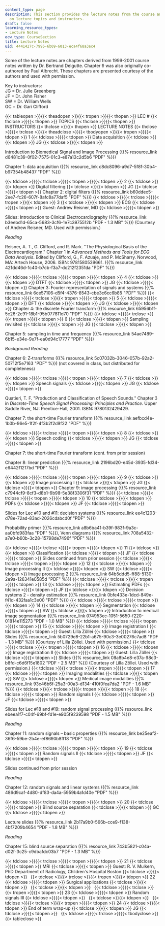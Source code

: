 ```yaml
---
content_type: page
description: This section provides the lecture notes from the course and information
  on lecture topics and instructors.
draft: false
learning_resource_types:
- Lecture Notes
ocw_type: CourseSection
title: Lecture Notes
uid: 4441427c-7995-6b09-6013-eca4f68a3ec4
---
```

Some of the lecture notes are chapters derived from 1999-2001 course notes written by Dr. Bertrand Delgutte. Chapter 9 was also originally co-authored by Paul Albrecht. These chapters are presented courtesy of the authors and used with permission.

Key to instructors:   
JG = Dr. Julie Greenberg   
JF = Dr. John Fisher   
SW = Dr. William Wells   
GC = Dr. Gari Clifford

{{< tableopen >}}{{< theadopen >}}{{< tropen >}}{{< thopen >}}
LEC #
{{< thclose >}}{{< thopen >}}
TOPICS
{{< thclose >}}{{< thopen >}}
INSTRUCTORS
{{< thclose >}}{{< thopen >}}
LECTURE NOTES
{{< thclose >}}{{< trclose >}}{{< theadclose >}}{{< tbodyopen >}}{{< tropen >}}{{< tdopen >}}
1
{{< tdclose >}}{{< tdopen >}}
Data acquisition
{{< tdclose >}}{{< tdopen >}}
JG
{{< tdclose >}}{{< tdopen >}}

Introduction to Biomedical Signal and Image Processing ({{% resource_link d6481c39-0f02-7575-01c3-e87a13c2d5b6 "PDF" %}})

Chapter 1: data acquisition ({{% resource_link c8dc8096-a9d7-5f8f-30b4-b97354b48437 "PDF" %}})

{{< tdclose >}}{{< trclose >}}{{< tropen >}}{{< tdopen >}}
2
{{< tdclose >}}{{< tdopen >}}
Digital filtering
{{< tdclose >}}{{< tdopen >}}
JG
{{< tdclose >}}{{< tdopen >}}
Chapter 2: digital filters ({{% resource_link b60ddec5-2ee7-fc26-607f-8afc8a77daf5 "PDF" %}})
{{< tdclose >}}{{< trclose >}}{{< tropen >}}{{< tdopen >}}
3
{{< tdclose >}}{{< tdopen >}}
ECG
{{< tdclose >}}{{< tdopen >}}
Guest: Andrew Reisner, MD
{{< tdclose >}}{{< tdopen >}}

Slides: Introduction to Clinical Electrocardiography ({{% resource_link b3eebd1d-65ca-5683-3cf6-1e7c3975512b "PDF - 1.3 MB" %}}) (Courtesy of Andrew Reisner, MD. Used with permission.)

_Reading_

Reisner, A. T., G. Clifford, and R. Mark. "The Physiological Basis of the Electrocardiogram." Chapter 1 in _Advanced Methods and Tools for ECG Data Analysis_. Edited by Clifford, G., F. Azuaje, and P. McSharry. Norwood, MA: Artech House, 2006. ISBN: 9781580539661. ({{% resource_link 421dd46d-1c40-b7cb-f3a7-dc212f2351da "PDF" %}})

{{< tdclose >}}{{< trclose >}}{{< tropen >}}{{< tdopen >}}
4
{{< tdclose >}}{{< tdopen >}}
DTFT
{{< tdclose >}}{{< tdopen >}}
JG
{{< tdclose >}}{{< tdopen >}}
Chapter 3: Fourier representation of signals and systems ({{% resource_link 6ce57106-d5f4-4376-8543-cbe3c6cc6b85 "PDF" %}})
{{< tdclose >}}{{< trclose >}}{{< tropen >}}{{< tdopen >}}
5
{{< tdclose >}}{{< tdopen >}}
DFT
{{< tdclose >}}{{< tdopen >}}
JG
{{< tdclose >}}{{< tdopen >}}
Chapter 4: the discrete Fourier transform ({{% resource_link 65956b1f-5c26-2e91-18b1-95b077811d70 "PDF" %}})
{{< tdclose >}}{{< trclose >}}{{< tropen >}}{{< tdopen >}}
6
{{< tdclose >}}{{< tdopen >}}
Sampling revisited
{{< tdclose >}}{{< tdopen >}}
JG
{{< tdclose >}}{{< tdopen >}}

Chapter 5: sampling in time and frequency ({{% resource_link 54ae7489-6b15-e34e-9e7f-ea0d94c17777 "PDF" %}})

_Background Reading_

Chapter 6: Z-transforms ({{% resource_link 5c07032b-3046-057b-92a2-50712f5e7163 "PDF" %}}) (not covered in class, but distributed for completeness)

{{< tdclose >}}{{< trclose >}}{{< tropen >}}{{< tdopen >}}
7
{{< tdclose >}}{{< tdopen >}}
Speech signals
{{< tdclose >}}{{< tdopen >}}
JG
{{< tdclose >}}{{< tdopen >}}

Quatieri, T. F. "Production and Classification of Speech Sounds." Chapter 3 in _Discrete-Time Speech Signal Processing: Principles and Practice_. Upper Saddle River, NJ: Prentice-Hall, 2001. ISBN: 9780132429429.

Chapter 7: the short-time Fourier transform ({{% resource_link aefbcd4e-1b0b-96e5-1f2f-4f3b2f2d9f22 "PDF" %}})

{{< tdclose >}}{{< trclose >}}{{< tropen >}}{{< tdopen >}}
8
{{< tdclose >}}{{< tdopen >}}
Speech coding
{{< tdclose >}}{{< tdopen >}}
JG
{{< tdclose >}}{{< tdopen >}}

Chapter 7: the short-time Fourier transform (cont. from prior session)

Chapter 8: linear prediction ({{% resource_link 2196bd20-e45d-3935-fd34-e6442f1217bd "PDF" %}})

{{< tdclose >}}{{< trclose >}}{{< tropen >}}{{< tdopen >}}
9
{{< tdclose >}}{{< tdopen >}}
Image processing I
{{< tdclose >}}{{< tdopen >}}
JG
{{< tdclose >}}{{< tdopen >}}
Chapter 9: image processing ({{% resource_link c7944cf9-8cf3-d8b1-9b98-5e38f3306f31 "PDF" %}})
{{< tdclose >}}{{< trclose >}}{{< tropen >}}{{< tdopen >}}
10
{{< tdclose >}}{{< tdopen >}}
PDFs
{{< tdclose >}}{{< tdopen >}}
JF
{{< tdclose >}}{{< tdopen >}}

Slides for Lec #10 and #11: decision systems ({{% resource_link ee4c1203-d78e-72ad-83ad-2026cdabcd0f "PDF" %}})

Probability primer ({{% resource_link a8b6ba41-b39f-983f-9a3c-aa0bfd983faa "PDF" %}}), Venn diagrams ({{% resource_link 708a5432-a7e0-b60b-3c28-15798de7496f "PDF" %}})

{{< tdclose >}}{{< trclose >}}{{< tropen >}}{{< tdopen >}}
11
{{< tdclose >}}{{< tdopen >}}
Classification
{{< tdclose >}}{{< tdopen >}}
JF
{{< tdclose >}}{{< tdopen >}}
Slides continued from prior session
{{< tdclose >}}{{< trclose >}}{{< tropen >}}{{< tdopen >}}
12
{{< tdclose >}}{{< tdopen >}}
Image processing II
{{< tdclose >}}{{< tdopen >}}
SW
{{< tdclose >}}{{< tdopen >}}
Image processing 2 ({{% resource_link 64b5ddd5-ff88-5130-2e9a-126341e0585d "PDF" %}})
{{< tdclose >}}{{< trclose >}}{{< tropen >}}{{< tdopen >}}
13
{{< tdclose >}}{{< tdopen >}}
Estimating PDFs
{{< tdclose >}}{{< tdopen >}}
JF
{{< tdclose >}}{{< tdopen >}}
Decision systems 2 - density estimation ({{% resource_link 0bfe433e-1dcd-849e-f41d-432faa1c3e00 "PDF" %}})
{{< tdclose >}}{{< trclose >}}{{< tropen >}}{{< tdopen >}}
14
{{< tdclose >}}{{< tdopen >}}
Segmentation
{{< tdclose >}}{{< tdopen >}}
SW
{{< tdclose >}}{{< tdopen >}}
Introduction to medical image segmentation ({{% resource_link 074953ec-1051-5650-f220-01814e115273 "PDF - 1.0 MB" %}})
{{< tdclose >}}{{< trclose >}}{{< tropen >}}{{< tdopen >}}
15
{{< tdclose >}}{{< tdopen >}}
Image registration I
{{< tdclose >}}{{< tdopen >}}
Guest: Lilla Zöllei
{{< tdclose >}}{{< tdopen >}}
Slides ({{% resource_link 5b0729e8-22b1-a675-90c3-3e00276c7ad8 "PDF - 1.3 MB" %}}) (Courtesy of Lilla Zöllei. Used with permission.)
{{< tdclose >}}{{< trclose >}}{{< tropen >}}{{< tdopen >}}
16
{{< tdclose >}}{{< tdopen >}}
Image registration II
{{< tdclose >}}{{< tdopen >}}
Guest: Lilla Zöllei
{{< tdclose >}}{{< tdopen >}}
Slides ({{% resource_link 08a8b4e8-e37a-98c3-b8fd-c6d6f15e1802 "PDF - 2.5 MB" %}}) (Courtesy of Lilla Zöllei. Used with permission.)
{{< tdclose >}}{{< trclose >}}{{< tropen >}}{{< tdopen >}}
17
{{< tdclose >}}{{< tdopen >}}
Imaging modalities
{{< tdclose >}}{{< tdopen >}}
SW
{{< tdclose >}}{{< tdopen >}}
Medical image modalities ({{% resource_link 93c46b6f-25a3-00a3-d134-410f0fea7da2 "PDF - 1.6 MB" %}})
{{< tdclose >}}{{< trclose >}}{{< tropen >}}{{< tdopen >}}
18
{{< tdclose >}}{{< tdopen >}}
Random signals I
{{< tdclose >}}{{< tdopen >}}
JF
{{< tdclose >}}{{< tdopen >}}

Slides for Lec #18 and #19: random signal processing ({{% resource_link ebeea1f7-c04f-69bf-fd1e-e905f9239598 "PDF - 1.5 MB" %}})

_Reading_

Chapter 11: random signals – basic properties ({{% resource_link be25eaf2-36f6-59be-2b4e-ef8690b8ff18 "PDF" %}})

{{< tdclose >}}{{< trclose >}}{{< tropen >}}{{< tdopen >}}
19
{{< tdclose >}}{{< tdopen >}}
Random signals II
{{< tdclose >}}{{< tdopen >}}
JF
{{< tdclose >}}{{< tdopen >}}

Slides continued from prior session

_Reading_

Chapter 12: random signals and linear systems ({{% resource_link 486d9caf-4d80-df83-da4a-5959b4a1d40e "PDF" %}})

{{< tdclose >}}{{< trclose >}}{{< tropen >}}{{< tdopen >}}
20
{{< tdclose >}}{{< tdopen >}}
Blind source separation
{{< tdclose >}}{{< tdopen >}}
GC
{{< tdclose >}}{{< tdopen >}}

Lecture slides ({{% resource_link 2b17a9b0-566b-cce9-f138-4bf7209b4654 "PDF - 1.8 MB" %}})

_Reading_

Chapter 15: blind source separation ({{% resource_link 743b5821-c04a-d02f-3c25-c9dbafdc03b7 "PDF - 1.3 MB" %}})

{{< tdclose >}}{{< trclose >}}{{< tropen >}}{{< tdopen >}}
21
{{< tdclose >}}{{< tdopen >}}
MRI
{{< tdclose >}}{{< tdopen >}}
Guest: R. V. Mulkern, PhD Department of Radiology, Children's Hospital Boston
{{< tdclose >}}{{< tdopen >}}
 
{{< tdclose >}}{{< trclose >}}{{< tropen >}}{{< tdopen >}}
22
{{< tdclose >}}{{< tdopen >}}
Surgical applications
{{< tdclose >}}{{< tdopen >}}
 
{{< tdclose >}}{{< tdopen >}}
 
{{< tdclose >}}{{< trclose >}}{{< tropen >}}{{< tdopen >}}
23
{{< tdclose >}}{{< tdopen >}}
Random signals III
{{< tdclose >}}{{< tdopen >}}
 
{{< tdclose >}}{{< tdopen >}}
 
{{< tdclose >}}{{< trclose >}}{{< tropen >}}{{< tdopen >}}
24
{{< tdclose >}}{{< tdopen >}}
End of term wrap-up
{{< tdclose >}}{{< tdopen >}}
JG
{{< tdclose >}}{{< tdopen >}}
 
{{< tdclose >}}{{< trclose >}}{{< tbodyclose >}}{{< tableclose >}}